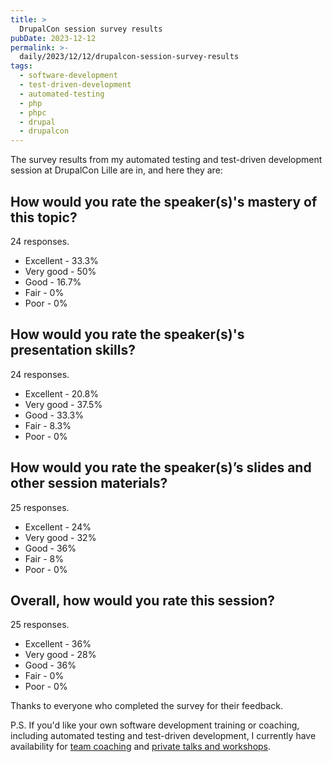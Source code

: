 ```yaml
---
title: >
  DrupalCon session survey results
pubDate: 2023-12-12
permalink: >-
  daily/2023/12/12/drupalcon-session-survey-results
tags:
  - software-development
  - test-driven-development
  - automated-testing
  - php
  - phpc
  - drupal
  - drupalcon
---
```


The survey results from my automated testing and test-driven development session at DrupalCon Lille are in, and here they are:

## How would you rate the speaker(s)'s mastery of this topic?

24 responses.

* Excellent - 33.3%
* Very good - 50%
* Good - 16.7%
* Fair - 0%
* Poor - 0%

## How would you rate the speaker(s)'s presentation skills?

24 responses.

* Excellent - 20.8%
* Very good - 37.5%
* Good - 33.3%
* Fair - 8.3%
* Poor - 0%

## How would you rate the speaker(s)’s slides and other session materials?

25 responses.

* Excellent - 24%
* Very good - 32%
* Good - 36%
* Fair - 8%
* Poor - 0%

## Overall, how would you rate this session?

25 responses.

* Excellent - 36%
* Very good - 28%
* Good - 36%
* Fair - 0%
* Poor - 0%

Thanks to everyone who completed the survey for their feedback.

P.S. If you'd like your own software development training or coaching, including automated testing and test-driven development, I currently have availability for [team coaching] and [private talks and workshops][workshops].

[team coaching]: {{site.url}}/team-coaching
[workshops]: {{site.url}}/pricing
